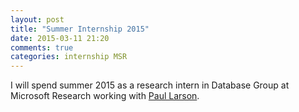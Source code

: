 ```yaml
---
layout: post
title: "Summer Internship 2015"
date: 2015-03-11 21:20
comments: true
categories: internship MSR
---
```


I will spend summer 2015 as a research intern in Database Group at Microsoft Research working with [Paul Larson](http://research.microsoft.com/en-us/people/palarson/).
